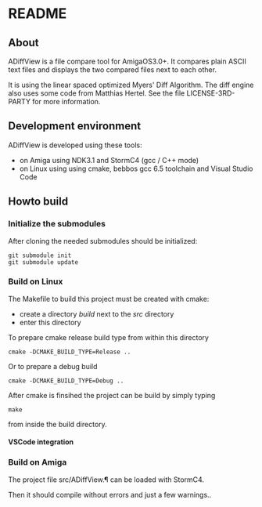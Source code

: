 # README

## About

ADiffView is a file compare tool for AmigaOS3.0+. It compares plain
ASCII text files and displays the two compared files next to each other.

It is using the linear spaced optimized Myers' Diff Algorithm. The diff
engine also uses some code from Matthias Hertel. See the file
LICENSE-3RD-PARTY for more information.

## Development environment

ADiffView is developed using these tools:

* on Amiga using NDK3.1 and StormC4 (gcc / C++ mode)
* on Linux using using cmake, bebbos gcc 6.5 toolchain and Visual 
Studio Code 


## Howto build

### Initialize the submodules

After cloning the needed submodules should be initialized:

    git submodule init
    git submodule update

### Build on Linux

The Makefile to build this project must be created with cmake:

- create a directory *build* next to the *src* directory
- enter this directory

To prepare cmake release build type from within this directory

    cmake -DCMAKE_BUILD_TYPE=Release ..

Or to prepare a debug build

    cmake -DCMAKE_BUILD_TYPE=Debug ..

After cmake is finsihed the project can be build by simply typing 
    
    make 

from inside the build directory.

#### VSCode integration

### Build on Amiga
The project file src/ADiffView.¶ can be loaded with StormC4. 

Then it should compile without errors and just a few warnings..
